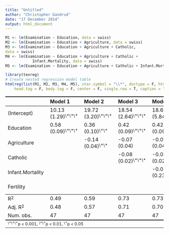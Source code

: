 ```yaml
---
title: "Untitled"
author: "Christopher Gandrud"
date: "17 December 2014"
output: html_document
---
```



```r
M1 <- lm(Examination ~ Education, data = swiss)
M2 <- lm(Examination ~ Education + Agriculture, data = swiss) 
M3 <- lm(Examination ~ Education + Agriculture + Catholic,
data = swiss)
M4 <- lm(Examination ~ Education + Agriculture + Catholic +
            Infant.Mortality, data = swiss)
M5 <- lm(Examination ~ Education + Agriculture + Catholic + Infant.Mortality + Fertility, data = swiss)

library(texreg)
# Create nested regression model table
htmlreg(list(M1, M2, M3, M4, M5), star.symbol = "\\*", doctype = F, html.tag = F, inline.css = T, 
    head.tag = F, body.tag = F, center = F, single.row = T, caption = "")
```


<table cellspacing="0" style="border: none;">
  <tr>
    <th style="text-align: left; border-top: 2px solid black; border-bottom: 1px solid black; padding-right: 12px;"></th>
    <th style="text-align: left; border-top: 2px solid black; border-bottom: 1px solid black; padding-right: 12px;"><b>Model 1</b></th>
    <th style="text-align: left; border-top: 2px solid black; border-bottom: 1px solid black; padding-right: 12px;"><b>Model 2</b></th>
    <th style="text-align: left; border-top: 2px solid black; border-bottom: 1px solid black; padding-right: 12px;"><b>Model 3</b></th>
    <th style="text-align: left; border-top: 2px solid black; border-bottom: 1px solid black; padding-right: 12px;"><b>Model 4</b></th>
    <th style="text-align: left; border-top: 2px solid black; border-bottom: 1px solid black; padding-right: 12px;"><b>Model 5</b></th>
  </tr>
  <tr>
    <td style="padding-right: 12px; border: none;">(Intercept)</td>
    <td style="padding-right: 12px; border: none;">10.13 (1.29)<sup style="vertical-align: 4px;">\*\*\*</sup></td>
    <td style="padding-right: 12px; border: none;">19.72 (3.20)<sup style="vertical-align: 4px;">\*\*\*</sup></td>
    <td style="padding-right: 12px; border: none;">18.54 (2.64)<sup style="vertical-align: 4px;">\*\*\*</sup></td>
    <td style="padding-right: 12px; border: none;">18.66 (5.84)<sup style="vertical-align: 4px;">\*\*</sup></td>
    <td style="padding-right: 12px; border: none;">24.57 (8.24)<sup style="vertical-align: 4px;">\*\*</sup></td>
  </tr>
  <tr>
    <td style="padding-right: 12px; border: none;">Education</td>
    <td style="padding-right: 12px; border: none;">0.58 (0.09)<sup style="vertical-align: 4px;">\*\*\*</sup></td>
    <td style="padding-right: 12px; border: none;">0.36 (0.10)<sup style="vertical-align: 4px;">\*\*</sup></td>
    <td style="padding-right: 12px; border: none;">0.42 (0.09)<sup style="vertical-align: 4px;">\*\*\*</sup></td>
    <td style="padding-right: 12px; border: none;">0.42 (0.09)<sup style="vertical-align: 4px;">\*\*\*</sup></td>
    <td style="padding-right: 12px; border: none;">0.33 (0.13)<sup style="vertical-align: 4px;">\*</sup></td>
  </tr>
  <tr>
    <td style="padding-right: 12px; border: none;">Agriculture</td>
    <td style="padding-right: 12px; border: none;"></td>
    <td style="padding-right: 12px; border: none;">-0.14 (0.04)<sup style="vertical-align: 4px;">\*\*</sup></td>
    <td style="padding-right: 12px; border: none;">-0.07 (0.04)</td>
    <td style="padding-right: 12px; border: none;">-0.07 (0.04)</td>
    <td style="padding-right: 12px; border: none;">-0.08 (0.04)</td>
  </tr>
  <tr>
    <td style="padding-right: 12px; border: none;">Catholic</td>
    <td style="padding-right: 12px; border: none;"></td>
    <td style="padding-right: 12px; border: none;"></td>
    <td style="padding-right: 12px; border: none;">-0.08 (0.02)<sup style="vertical-align: 4px;">\*\*\*</sup></td>
    <td style="padding-right: 12px; border: none;">-0.08 (0.02)<sup style="vertical-align: 4px;">\*\*\*</sup></td>
    <td style="padding-right: 12px; border: none;">-0.07 (0.02)<sup style="vertical-align: 4px;">\*\*</sup></td>
  </tr>
  <tr>
    <td style="padding-right: 12px; border: none;">Infant.Mortality</td>
    <td style="padding-right: 12px; border: none;"></td>
    <td style="padding-right: 12px; border: none;"></td>
    <td style="padding-right: 12px; border: none;"></td>
    <td style="padding-right: 12px; border: none;">-0.01 (0.23)</td>
    <td style="padding-right: 12px; border: none;">0.10 (0.25)</td>
  </tr>
  <tr>
    <td style="padding-right: 12px; border: none;">Fertility</td>
    <td style="padding-right: 12px; border: none;"></td>
    <td style="padding-right: 12px; border: none;"></td>
    <td style="padding-right: 12px; border: none;"></td>
    <td style="padding-right: 12px; border: none;"></td>
    <td style="padding-right: 12px; border: none;">-0.10 (0.09)</td>
  </tr>
  <tr>
    <td style="border-top: 1px solid black;">R<sup style="vertical-align: 4px;">2</sup></td>
    <td style="border-top: 1px solid black;">0.49</td>
    <td style="border-top: 1px solid black;">0.59</td>
    <td style="border-top: 1px solid black;">0.73</td>
    <td style="border-top: 1px solid black;">0.73</td>
    <td style="border-top: 1px solid black;">0.73</td>
  </tr>
  <tr>
    <td style="padding-right: 12px; border: none;">Adj. R<sup style="vertical-align: 4px;">2</sup></td>
    <td style="padding-right: 12px; border: none;">0.48</td>
    <td style="padding-right: 12px; border: none;">0.57</td>
    <td style="padding-right: 12px; border: none;">0.71</td>
    <td style="padding-right: 12px; border: none;">0.70</td>
    <td style="padding-right: 12px; border: none;">0.70</td>
  </tr>
  <tr>
    <td style="border-bottom: 2px solid black;">Num. obs.</td>
    <td style="border-bottom: 2px solid black;">47</td>
    <td style="border-bottom: 2px solid black;">47</td>
    <td style="border-bottom: 2px solid black;">47</td>
    <td style="border-bottom: 2px solid black;">47</td>
    <td style="border-bottom: 2px solid black;">47</td>
  </tr>
  <tr>
    <td style="padding-right: 12px; border: none;" colspan="6"><span style="font-size:0.8em"><sup style="vertical-align: 4px;">\*\*\*</sup>p &lt; 0.001, <sup style="vertical-align: 4px;">\*\*</sup>p &lt; 0.01, <sup style="vertical-align: 4px;">\*</sup>p &lt; 0.05</span></td>
  </tr>
</table>
